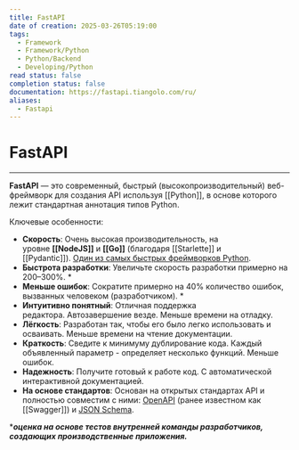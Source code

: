 ```yaml
---
title: FastAPI
date of creation: 2025-03-26T05:19:00
tags:
  - Framework
  - Framework/Python
  - Python/Backend
  - Developing/Python
read status: false
completion status: false
documentation: https://fastapi.tiangolo.com/ru/
aliases:
  - Fastapi
---
```

# FastAPI
---

**FastAPI** — это современный, быстрый (высокопроизводительный) веб-фреймворк для создания API используя [[Python]], в основе которого лежит стандартная аннотация типов Python.

Ключевые особенности:

- **Скорость**: Очень высокая производительность, на уровне **[[NodeJS]]** и **[[Go]]** (благодаря [[Starlette]] и [[Pydantic]]). [Один из самых быстрых фреймворков Python](https://fastapi.tiangolo.com/ru/#_10).
- **Быстрота разработки**: Увеличьте скорость разработки примерно на 200–300%. *
- **Меньше ошибок**: Сократите примерно на 40% количество ошибок, вызванных человеком (разработчиком). *
- **Интуитивно понятный**: Отличная поддержка редактора. Автозавершение везде. Меньше времени на отладку.
- **Лёгкость**: Разработан так, чтобы его было легко использовать и осваивать. Меньше времени на чтение документации.
- **Краткость**: Сведите к минимуму дублирование кода. Каждый объявленный параметр - определяет несколько функций. Меньше ошибок.
- **Надежность**: Получите готовый к работе код. С автоматической интерактивной документацией.
- **На основе стандартов**: Основан на открытых стандартах API и полностью совместим с ними: [OpenAPI](https://github.com/OAI/OpenAPI-Specification) (ранее известном как [[Swagger]]) и [JSON Schema](https://json-schema.org/).

 ****оценка на основе тестов внутренней команды разработчиков, создающих производственные приложения.***
 